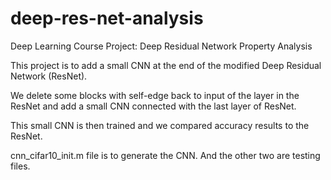 # deep-res-net-analysis

Deep Learning Course Project: Deep Residual Network Property Analysis 

This project is to add a small CNN at the end of the modified Deep Residual Network (ResNet). 

We delete some blocks with self-edge back to input of the layer in the ResNet and add a small CNN connected with the last layer of ResNet.

This small CNN is then trained and we compared accuracy results to the ResNet.

cnn_cifar10_init.m file is to generate the CNN. And the other two are testing files.
